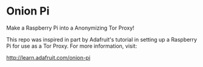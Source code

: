 Onion Pi
========

Make a Raspberry Pi into a Anonymizing Tor Proxy! 

This repo was inspired in part by Adafruit's tutorial in setting up a Raspberry
Pi for use as a Tor Proxy. For more information, visit:

http://learn.adafruit.com/onion-pi
